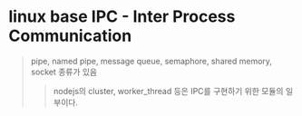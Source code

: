# linux base IPC - Inter Process Communication

> pipe, named pipe, message queue, semaphore, shared memory, socket 종류가 있음
>
> > nodejs의 cluster, worker_thread 등은 IPC를 구현하기 위한 모듈의 일부이다.
